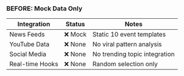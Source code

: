 ### BEFORE: Mock Data Only

| Integration | Status | Notes |
|------------|--------|-------|
| News Feeds | ❌ Mock | Static 10 event templates |
| YouTube Data | ❌ None | No viral pattern analysis |
| Social Media | ❌ None | No trending topic integration |
| Real-time Hooks | ❌ None | Random selection only |
